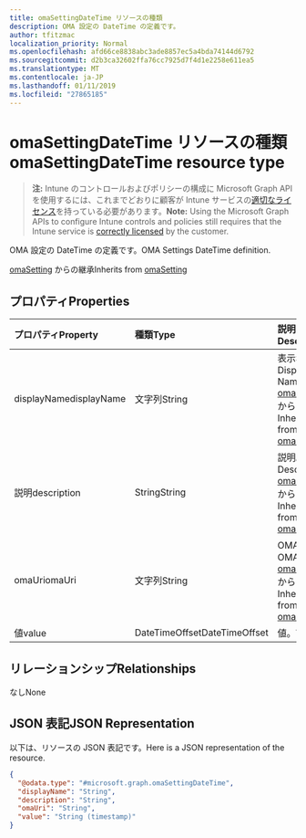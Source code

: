 ```yaml
---
title: omaSettingDateTime リソースの種類
description: OMA 設定の DateTime の定義です。
author: tfitzmac
localization_priority: Normal
ms.openlocfilehash: afd66ce8838abc3ade8857ec5a4bda74144d6792
ms.sourcegitcommit: d2b3ca32602ffa76cc7925d7f4d1e2258e611ea5
ms.translationtype: MT
ms.contentlocale: ja-JP
ms.lasthandoff: 01/11/2019
ms.locfileid: "27865185"
---
```

# <a name="omasettingdatetime-resource-type"></a><span data-ttu-id="8a8d5-103">omaSettingDateTime リソースの種類</span><span class="sxs-lookup"><span data-stu-id="8a8d5-103">omaSettingDateTime resource type</span></span>

> <span data-ttu-id="8a8d5-104">**注:** Intune のコントロールおよびポリシーの構成に Microsoft Graph API を使用するには、これまでどおりに顧客が Intune サービスの[適切なライセンス](https://go.microsoft.com/fwlink/?linkid=839381)を持っている必要があります。</span><span class="sxs-lookup"><span data-stu-id="8a8d5-104">**Note:** Using the Microsoft Graph APIs to configure Intune controls and policies still requires that the Intune service is [correctly licensed](https://go.microsoft.com/fwlink/?linkid=839381) by the customer.</span></span>

<span data-ttu-id="8a8d5-105">OMA 設定の DateTime の定義です。</span><span class="sxs-lookup"><span data-stu-id="8a8d5-105">OMA Settings DateTime definition.</span></span>

<span data-ttu-id="8a8d5-106">[omaSetting](../resources/intune-deviceconfig-omasetting.md) からの継承</span><span class="sxs-lookup"><span data-stu-id="8a8d5-106">Inherits from [omaSetting](../resources/intune-deviceconfig-omasetting.md)</span></span>

## <a name="properties"></a><span data-ttu-id="8a8d5-107">プロパティ</span><span class="sxs-lookup"><span data-stu-id="8a8d5-107">Properties</span></span>
|<span data-ttu-id="8a8d5-108">プロパティ</span><span class="sxs-lookup"><span data-stu-id="8a8d5-108">Property</span></span>|<span data-ttu-id="8a8d5-109">種類</span><span class="sxs-lookup"><span data-stu-id="8a8d5-109">Type</span></span>|<span data-ttu-id="8a8d5-110">説明</span><span class="sxs-lookup"><span data-stu-id="8a8d5-110">Description</span></span>|
|:---|:---|:---|
|<span data-ttu-id="8a8d5-111">displayName</span><span class="sxs-lookup"><span data-stu-id="8a8d5-111">displayName</span></span>|<span data-ttu-id="8a8d5-112">文字列</span><span class="sxs-lookup"><span data-stu-id="8a8d5-112">String</span></span>|<span data-ttu-id="8a8d5-113">表示名。</span><span class="sxs-lookup"><span data-stu-id="8a8d5-113">Display Name.</span></span> <span data-ttu-id="8a8d5-114">[omaSetting](../resources/intune-deviceconfig-omasetting.md) からの継承</span><span class="sxs-lookup"><span data-stu-id="8a8d5-114">Inherited from [omaSetting](../resources/intune-deviceconfig-omasetting.md)</span></span>|
|<span data-ttu-id="8a8d5-115">説明</span><span class="sxs-lookup"><span data-stu-id="8a8d5-115">description</span></span>|<span data-ttu-id="8a8d5-116">String</span><span class="sxs-lookup"><span data-stu-id="8a8d5-116">String</span></span>|<span data-ttu-id="8a8d5-117">説明。</span><span class="sxs-lookup"><span data-stu-id="8a8d5-117">Description.</span></span> <span data-ttu-id="8a8d5-118">[omaSetting](../resources/intune-deviceconfig-omasetting.md) からの継承</span><span class="sxs-lookup"><span data-stu-id="8a8d5-118">Inherited from [omaSetting](../resources/intune-deviceconfig-omasetting.md)</span></span>|
|<span data-ttu-id="8a8d5-119">omaUri</span><span class="sxs-lookup"><span data-stu-id="8a8d5-119">omaUri</span></span>|<span data-ttu-id="8a8d5-120">文字列</span><span class="sxs-lookup"><span data-stu-id="8a8d5-120">String</span></span>|<span data-ttu-id="8a8d5-121">OMA。</span><span class="sxs-lookup"><span data-stu-id="8a8d5-121">OMA.</span></span> <span data-ttu-id="8a8d5-122">[omaSetting](../resources/intune-deviceconfig-omasetting.md) からの継承</span><span class="sxs-lookup"><span data-stu-id="8a8d5-122">Inherited from [omaSetting](../resources/intune-deviceconfig-omasetting.md)</span></span>|
|<span data-ttu-id="8a8d5-123">値</span><span class="sxs-lookup"><span data-stu-id="8a8d5-123">value</span></span>|<span data-ttu-id="8a8d5-124">DateTimeOffset</span><span class="sxs-lookup"><span data-stu-id="8a8d5-124">DateTimeOffset</span></span>|<span data-ttu-id="8a8d5-125">値。</span><span class="sxs-lookup"><span data-stu-id="8a8d5-125">Value.</span></span>|

## <a name="relationships"></a><span data-ttu-id="8a8d5-126">リレーションシップ</span><span class="sxs-lookup"><span data-stu-id="8a8d5-126">Relationships</span></span>
<span data-ttu-id="8a8d5-127">なし</span><span class="sxs-lookup"><span data-stu-id="8a8d5-127">None</span></span>
## <a name="json-representation"></a><span data-ttu-id="8a8d5-128">JSON 表記</span><span class="sxs-lookup"><span data-stu-id="8a8d5-128">JSON Representation</span></span>
<span data-ttu-id="8a8d5-129">以下は、リソースの JSON 表記です。</span><span class="sxs-lookup"><span data-stu-id="8a8d5-129">Here is a JSON representation of the resource.</span></span>
<!-- {
  "blockType": "resource",
  "@odata.type": "microsoft.graph.omaSettingDateTime"
}
-->
``` json
{
  "@odata.type": "#microsoft.graph.omaSettingDateTime",
  "displayName": "String",
  "description": "String",
  "omaUri": "String",
  "value": "String (timestamp)"
}
```



